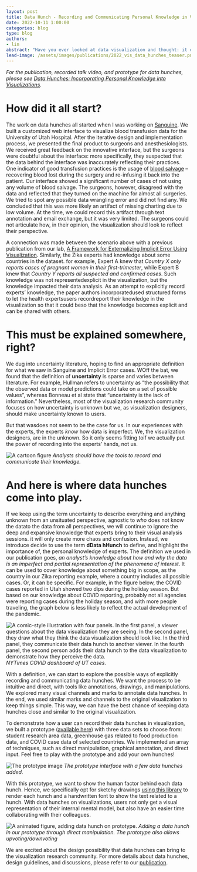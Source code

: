 ```yaml
---
layout: post
title: Data Hunch - Recording and Communicating Personal Knowledge in Visualizations
date: 2022-10-11 1:00:00
categories: blog
type: blog
authors:
- lin
abstract: "Have you ever looked at data visualization and thought: it doesn't look right. Did you then carry that hunch throughout your data analysis process, impacting your judgment and interpretation of the data? That thought, whether you were aware of it or not,  impacted your interpretation in an implicit way and should be externalized to others but current visualization methods do not support this. In this blog post, we dive into how we came up with the term *data hunch* to describe personal knowledge brought to data analysis. We explore methods and designs to record and communicate data hunches through visualizations explicitly."
lead-image: /assets/images/publications/2022_vis_data_hunches_teaser.png
---
```


_For the publication, recorded talk video, and prototype for data hunches, please see [Data Hunches: Incorporating Personal Knowledge into Visualizations]({{site.base_url}}/publications/2022_vis_data_hunches/)._

# How did it all start?

The work on data hunches all started when I was working on [Sanguine]({{site.base_url}}/publications/2021_ivi_sanguine). We built a customized web interface to visualize blood transfusion data for the University of Utah Hospital. After the iterative design and implementation process, we presented the final product to surgeons and anesthesiologists. We received great feedback on the innovative interface, but the surgeons were doubtful about the interface: more specifically, they suspected that the data behind the interface was inaccurately reflecting their practices. One indicator of good transfusion practices is the usage of [blood salvage](https://en.wikipedia.org/wiki/Intraoperative_blood_salvage) – recovering blood lost during the surgery and re-infusing it back into the patient. Our interface showed a significant number of cases of not using any volume of blood salvage. The surgeons, however, disagreed with the data and reflected that they turned on the machine for almost all surgeries. We tried to spot any possible data wrangling error and did not find any. We concluded that this was more likely an artifact of missing charting due to low volume. At the time, we could record this artifact through text annotation and email exchange, but it was very limited. The surgeons could not articulate how, in their opinion, the visualization should look to reflect their perspective.

A connection was made between the scenario above with a previous publication from our lab, [A Framework for Externalizing Implicit Error Using Visualization]({{site.base_url}}/publications/2018_infovis_ie-framework). Similarly, the Zika experts had knowledge about some countries in the dataset. for example, Expert A knew that _Country X only reports cases of pregnant women in their first-trimester_, while Expert B knew that _Country Y reports all suspected and confirmed cases_. Such knowledge was not representedexplicit in the visualization, but the knowledge impacted their data analysis. As an attempt to explicitly record experts’ knowledge, the paper authors incorporatedused structured forms to let the health expertsusers recordreport their knowledge in the visualization so that it could beso that the knowledge becomes explicit and can be shared with others.


# This must be explained somewhere, right?

We dug into uncertainty literature, hoping to find an appropriate definition for what we saw in Sanguine and Implicit Error cases. WOff the bat, we found that the definition of **uncertainty** is sparse and varies between literature. For example, Hullman refers to uncertainty as “the possibility that the observed data or model predictions could take on a set of possible values”,
whereas Bonneau et al state that “uncertainty is the lack of information.” Nevertheless, most of the visualization research community focuses on how uncertainty is unknown but we, as visualization designers, should make uncertainty known to users.

But that wasdoes not seem to be the case for us. In our experiences with the experts, the experts *know* how data is imperfect. We, the visualization designers, are in the unknown. So it only seems fitting toif we actually put the power of recording into the experts’ hands, not us.

![A cartoon figure]({{site.base_url}}/assets/images/posts/2022_data_hunch-cartoon.png)
_Analysts should have the tools to record and communicate their knowledge._

# And here is where data hunches come into play.

If we keep using the term uncertainty to describe everything and anything unknown from an unsituated perspective, agnostic to *who* does not know the datato the data from all perspectives, we will continue to ignore the deep and expansive knowledge that experts bring to their visual analysis sessions. it will only create more chaos and confusion. Instead, we introduce decide to use the term **dData hHunch** to define, and highlight the importance of, the personal knowledge of experts. The definition we used in our publication goes, _an analyst’s knowledge about how and why the data is an imperfect and partial representation of the phenomena of interest_. It can be used to cover knowledge about something big in scope, as the country in our Zika reporting example, where a country includes all possible cases. Or, it can be specific. For example, in the figure below, the COVID cases reported in Utah showed two dips during the holiday season. But based on our knowledge about COVID reporting, probably not all agencies were reporting cases during the holiday season, and with more people traveling, the graph below is less likely to reflect the actual development of the pandemic.

![A comic-style illustration with four panels. In the first panel, a viewer questions about the data visualization they are seeing. In the second panel, they draw what they think the data visualization should look like. In the third panel, they communicate their data hunch to another viewer. In the fourth panel, the second person adds their data hunch to the data visualization to demonstrate how they perceive the data.]({{site.base_url}}/assets/images/posts/2022_data_hunch-COVID-example.png)
_NYTimes COVID dashboard of UT cases._

With a definition, we can start to explore the possible ways of explicitly recording and communicating data hunches.  We want the process to be intuitive and direct, with tools like annotations, drawings, and manipulations. We explored many visual channels and marks to annotate data hunches. In the end, we used similar marks and channels to the original visualization to keep things simple. This way, we can have the best chance of keeping data hunches close and similar to the original visualization.

To demonstrate how a user can record their data hunches in visualization, we built a prototype ([available here]({{site.base_url}}/data-hunch)) with three data sets to choose from: student research area data, greenhouse gas related to food production data, and COVID case data of selected countries. We implemented an array of techniques, such as direct manipulation, graphical annotation, and direct input. Feel free to play with the prototype and add your own hunches!

![The prototype image]({{site.base_url}}/assets/images/posts/2022_data_hunch-prototype.png)
_The prototype interface with a few data hunches added._

With this prototype, we want to show the human factor behind each data hunch. Hence, we specifically opt for sketchy drawings [using this library](https://roughjs.com/) to render each hunch and a handwritten font to show the text related to a hunch. With data hunches on visualizations, users not only get a visual representation of their internal mental model, but also have an easier time collaborating with their colleagues.

![A animated figure, adding data hunch on prototype.]({{site.base_url}}/assets/images/posts/2022_data_hunch-add-dh.gif)
_Adding a data hunch in our prototype through direct manipulation. The prototype also allows upvoting/downvoting_

We are excited about the design possibility that data hunches can bring to the visualization research community. For more details about data hunches, design guidelines, and discussions, please refer to our [publication]({{site.base_url}}/publications/2022_vis_data_hunches/).


